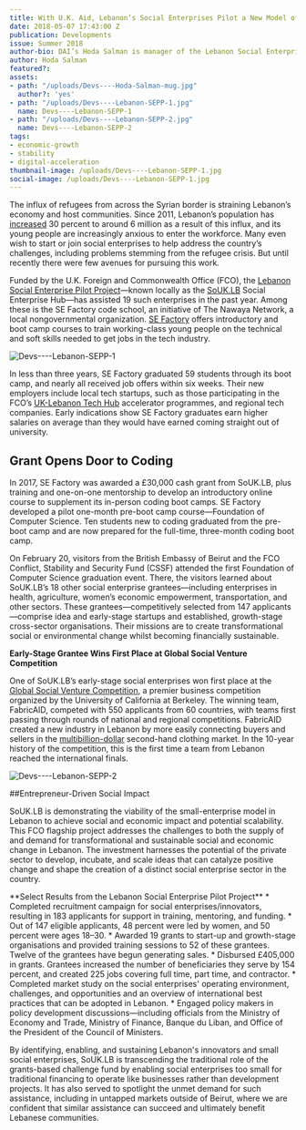 ```yaml
---
title: With U.K. Aid, Lebanon’s Social Enterprises Pilot a New Model of Development
date: 2018-05-07 17:43:00 Z
publication: Developments
issue: Summer 2018
author-bio: DAI’s Hoda Salman is manager of the Lebanon Social Enterprise Pilot Project.
author: Hoda Salman
featured?: 
assets:
- path: "/uploads/Devs----Hoda-Salman-mug.jpg"
  author?: 'yes'
- path: "/uploads/Devs----Lebanon-SEPP-1.jpg"
  name: Devs----Lebanon-SEPP-1
- path: "/uploads/Devs----Lebanon-SEPP-2.jpg"
  name: Devs----Lebanon-SEPP-2
tags:
- economic-growth
- stability
- digital-acceleration
thumbnail-image: /uploads/Devs----Lebanon-SEPP-1.jpg
social-image: /uploads/Devs----Lebanon-SEPP-1.jpg
---
```


The influx of refugees from across the Syrian border is straining Lebanon’s economy and host communities. Since 2011, Lebanon’s population has [increased](https://data.worldbank.org/indicator/SP.POP.TOTL?locations=LB) 30 percent to around 6 million as a result of this influx, and its young people are increasingly anxious to enter the workforce. Many even wish to start or join social enterprises to help address the country’s challenges, including problems stemming from the refugee crisis. But until recently there were few avenues for pursuing this work.




Funded by the U.K. Foreign and Commonwealth Office (FCO), the [Lebanon Social Enterprise Pilot Project](https://www.dai.com/our-work/projects/lebanon-social-enterprise-pilot-project)—known locally as the [SoUK.LB](http://www.souklb.co/) Social Enterprise Hub—has assisted 19 such enterprises in the past year. Among these is the SE Factory code school, an initiative of The Nawaya Network, a local nongovernmental organization. [SE Factory](https://www.sefactory.io/) offers introductory and boot camp courses to train working-class young people on the technical and soft skills needed to get jobs in the tech industry. 

![Devs----Lebanon-SEPP-1](/uploads/Devs----Lebanon-SEPP-1.jpg "SE Factory founders Zeina Saab and Fadi Bizri. Photo: SE Factory.") 

In less than three years, SE Factory graduated 59 students through its boot camp, and nearly all received job offers within six weeks. Their new employers include local tech startups, such as those participating in the FCO’s [UK-Lebanon Tech Hub](https://www.uklebhub.com/) accelerator programmes, and regional tech companies. Early indications show SE Factory graduates earn higher salaries on average than they would have earned coming straight out of university.

## Grant Opens Door to Coding

In 2017, SE Factory was awarded a £30,000 cash grant from SoUK.LB, plus training and one-on-one mentorship to develop an introductory online course to supplement its in-person coding boot camps. SE Factory developed a pilot one-month pre-boot camp course—Foundation of Computer Science. Ten students new to coding graduated from the pre-boot camp and are now prepared for the full-time, three-month coding boot camp.

On February 20, visitors from the British Embassy of Beirut and the FCO Conflict, Stability and Security Fund (CSSF) attended the first Foundation of Computer Science graduation event. There, the visitors learned about SoUK.LB’s 18 other social enterprise grantees—including enterprises in health, agriculture, women’s economic empowerment, transportation, and other sectors. These grantees—competitively selected from 147 applicants—comprise idea and early-stage startups and established, growth-stage cross-sector organisations. Their missions are to create transformational social or environmental change whilst becoming financially sustainable.

<aside><p><strong>Early-Stage Grantee Wins First Place at Global Social Venture Competition</strong></p>
<p>One of SoUK.LB’s early-stage social enterprises won first place at the <a href="http://gsvc.org/">Global Social Venture Competition</a>, a premier business competition organized by the University of California at Berkeley. The winning team, FabricAID, competed with 550 applicants from 60 countries, with teams first passing through rounds of national and regional competitions. FabricAID created a new industry in Lebanon by more easily connecting buyers and sellers in the <a href="https://www.forbes.com/sites/richardkestenbaum/2017/04/11/fashion-retailers-have-to-adapt-to-deal-with-secondhand-clothes-sold-online/#4a468cbd1a7f">multibillion-dollar</a> second-hand clothing market. In the 10-year history of the competition, this is the first time a team from Lebanon reached the international finals.</p>
</aside>

![Devs----Lebanon-SEPP-2](/uploads/Devs----Lebanon-SEPP-2.jpg "FabricAID CEO Omar Itani accepting first prize at the Global Social Venture Competition finals in Milan, Italy.") 

##Entrepreneur-Driven Social Impact

SoUK.LB is demonstrating the viability of the small-enterprise model in Lebanon to achieve social and economic impact and potential scalability. This FCO flagship project addresses the challenges to both the supply of and demand for transformational and sustainable social and economic change in Lebanon. The investment harnesses the potential of the private sector to develop, incubate, and scale ideas that can catalyze positive change and shape the creation of a distinct social enterprise sector in the country.

<aside>**Select Results from the Lebanon Social Enterprise Pilot Project**
* Completed recruitment campaign for social enterprises/innovators, resulting in 183 applicants for support in training, mentoring, and funding.
* Out of 147 eligible applicants, 48 percent were led by women, and 50 percent were ages 18–30.
* Awarded 19 grants to start-up and growth-stage organisations and provided training sessions to 52 of these grantees. Twelve of the grantees have begun generating sales.
* Disbursed £405,000 in grants. Grantees increased the number of beneficiaries they serve by 154 percent, and created 225 jobs covering full time, part time, and contractor.
* Completed market study on the social enterprises' operating environment, challenges, and opportunities and an overview of international best practices that can be adopted in Lebanon.
* Engaged policy makers in policy development discussions—including officials from the Ministry of Economy and Trade, Ministry of Finance, Banque du Liban, and Office of the President of the Council of Ministers.</aside>

By identifying, enabling, and sustaining Lebanon's innovators and small social enterprises, SoUK.LB is transcending the traditional role of the grants-based challenge fund by enabling social enterprises too small for traditional financing to operate like businesses rather than development projects. It has also served to spotlight the unmet demand for such assistance, including in untapped markets outside of Beirut, where we are confident that similar assistance can succeed and ultimately benefit Lebanese communities.
